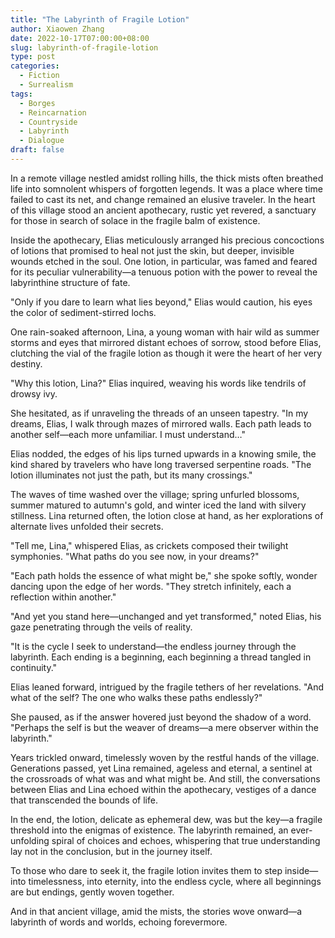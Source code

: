```yaml
---
title: "The Labyrinth of Fragile Lotion"
author: Xiaowen Zhang
date: 2022-10-17T07:00:00+08:00
slug: labyrinth-of-fragile-lotion
type: post
categories:
  - Fiction
  - Surrealism
tags:
  - Borges
  - Reincarnation
  - Countryside
  - Labyrinth
  - Dialogue
draft: false
---
```


In a remote village nestled amidst rolling hills, the thick mists often breathed life into somnolent whispers of forgotten legends. It was a place where time failed to cast its net, and change remained an elusive traveler. In the heart of this village stood an ancient apothecary, rustic yet revered, a sanctuary for those in search of solace in the fragile balm of existence.

Inside the apothecary, Elias meticulously arranged his precious concoctions of lotions that promised to heal not just the skin, but deeper, invisible wounds etched in the soul. One lotion, in particular, was famed and feared for its peculiar vulnerability—a tenuous potion with the power to reveal the labyrinthine structure of fate.

"Only if you dare to learn what lies beyond," Elias would caution, his eyes the color of sediment-stirred lochs.

One rain-soaked afternoon, Lina, a young woman with hair wild as summer storms and eyes that mirrored distant echoes of sorrow, stood before Elias, clutching the vial of the fragile lotion as though it were the heart of her very destiny.

"Why this lotion, Lina?" Elias inquired, weaving his words like tendrils of drowsy ivy.

She hesitated, as if unraveling the threads of an unseen tapestry. "In my dreams, Elias, I walk through mazes of mirrored walls. Each path leads to another self—each more unfamiliar. I must understand…"

Elias nodded, the edges of his lips turned upwards in a knowing smile, the kind shared by travelers who have long traversed serpentine roads. "The lotion illuminates not just the path, but its many crossings."

The waves of time washed over the village; spring unfurled blossoms, summer matured to autumn's gold, and winter iced the land with silvery stillness. Lina returned often, the lotion close at hand, as her explorations of alternate lives unfolded their secrets.

"Tell me, Lina," whispered Elias, as crickets composed their twilight symphonies. "What paths do you see now, in your dreams?"

"Each path holds the essence of what might be," she spoke softly, wonder dancing upon the edge of her words. "They stretch infinitely, each a reflection within another."

"And yet you stand here—unchanged and yet transformed," noted Elias, his gaze penetrating through the veils of reality.

"It is the cycle I seek to understand—the endless journey through the labyrinth. Each ending is a beginning, each beginning a thread tangled in continuity."

Elias leaned forward, intrigued by the fragile tethers of her revelations. "And what of the self? The one who walks these paths endlessly?"

She paused, as if the answer hovered just beyond the shadow of a word. "Perhaps the self is but the weaver of dreams—a mere observer within the labyrinth."

Years trickled onward, timelessly woven by the restful hands of the village. Generations passed, yet Lina remained, ageless and eternal, a sentinel at the crossroads of what was and what might be. And still, the conversations between Elias and Lina echoed within the apothecary, vestiges of a dance that transcended the bounds of life.

In the end, the lotion, delicate as ephemeral dew, was but the key—a fragile threshold into the enigmas of existence. The labyrinth remained, an ever-unfolding spiral of choices and echoes, whispering that true understanding lay not in the conclusion, but in the journey itself.

To those who dare to seek it, the fragile lotion invites them to step inside—into timelessness, into eternity, into the endless cycle, where all beginnings are but endings, gently woven together.

And in that ancient village, amid the mists, the stories wove onward—a labyrinth of words and worlds, echoing forevermore.